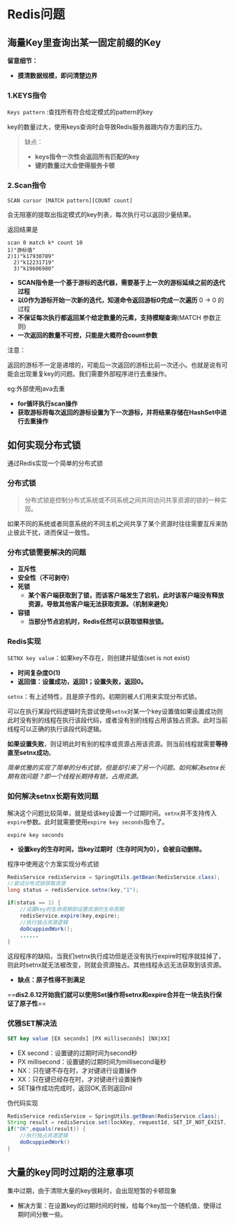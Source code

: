 # Redis问题

## 海量Key里查询出某一固定前缀的Key

**留意细节：**

- **摸清数据规模，即问清楚边界**



### 1.KEYS指令

`Keys pattern` :查找所有符合给定模式的pattern的key

key的数量过大，使用keys查询时会导致Redis服务器跟内存方面的压力。

> 缺点：
>
> - **keys指令一次性会返回所有匹配的key**
> - **键的数量过大会使得服务卡顿**



### 2.Scan指令

`SCAN cursor [MATCH pattern][COUNT count]`

会无阻塞的提取出指定模式的key列表，每次执行可以返回少量结果。

返回结果是

```mysql
scan 0 match k* count 10
1)"游标值"
2)1)"k17930789"
  2)"k12231719"
  3)"k19606980"
```



- **SCAN指令是一个基于游标的迭代器，需要基于上一次的游标延续之前的迭代过程**
- **以0作为游标开始一次新的迭代，知道命令返回游标0完成一次遍历**  0 -> 0 的过程
- **不保证每次执行都返回某个给定数量的元素，支持模糊查询**(MATCH 参数正则)
- **一次返回的数量不可控，只能是大概符合count参数**

注意：

返回的游标不一定是递增的，可能后一次返回的游标比前一次还小。也就是说有可能会出现重复key的问题。我们需要外部程序进行去重操作。

eg:外部使用java去重

- **for循环执行scan操作**
- **获取游标将每次返回的游标设置为下一次游标，并将结果存储在HashSet中进行去重操作**



## 如何实现分布式锁

通过Redis实现一个简单的分布式锁

### 分布式锁

> 分布式锁是控制分布式系统或不同系统之间共同访问共享资源的锁的一种实现。

如果不同的系统或者同意系统的不同主机之间共享了某个资源时往往需要互斥来防止彼此干扰，进而保证一致性。



### 分布式锁需要解决的问题

- **互斥性**
- **安全性（不可剥夺）**
- **死锁**
  - **某个客户端获取到了锁，而该客户端发生了宕机，此时该客户端没有释放资源，导致其他客户端无法获取资源。（机制来避免）**
- **容错**
  - **当部分节点宕机时，Redis任然可以获取锁释放锁。**



### Redis实现

`SETNX key value`：如果key不存在，则创建并赋值(set is not exist)

- **时间复杂度O(1)**
- **返回值：设置成功，返回1；设置失败，返回0。**

`setnx`：有上述特性，且是原子性的。初期则被人们用来实现分布式锁。

可以在执行某段代码逻辑时先尝试使用`setnx`对某一个key设置值如果设置成功则此时没有别的线程在执行该段代码，或者没有别的线程占用该独占资源。此时当前线程可以正确的执行该段代码逻辑。

**如果设置失败**，则证明此时有别的程序或资源占用该资源。则当前线程就需要**等待直至setnx成功**。

*简单优雅的实现了简单的分布式锁，但是却引来了另一个问题。如何解决setnx长期有效问题？即一个线程长期持有锁，占用资源。*



### 如何解决setnx长期有效问题

解决这个问题比较简单，就是给该key设置一个过期时间。`setnx`并不支持传入`expire`参数。此时就需要使用`expire key seconds`指令了。

`expire key seconds`

- **设置key的生存时间，当key过期时（生存时间为0），会被自动删除。**



程序中使用这个方案实现分布式锁

```java
RedisService redisService = SpringUtils.getBean(RedisService.class);
//尝试分布式锁获取资源
long status = redisService.setnx(key,"1");

if(status == 1) {
    //设置key的生命周期即设置资源的生命周期
    redisService.expire(key,expire);
    //执行独占资源逻辑
    doOcuppiedWork();
    ......
}
```

这段程序的缺陷，当我们setnx执行成功但是还没有执行expire时程序就挂掉了，则此时setnx就无法被改变，则就会资源独占。其他线程永远无法获取到该资源。

- **缺点：原子性得不到满足**

==**dis2.6.12开始我们就可以使用Set操作将setnx和expire合并在一块去执行保证了原子性**==



### 优雅SET解决法

```sql
SET key value [EX seconds] [PX milliseconds] [NX|XX]
```

- EX second：设置键的过期时间为second秒
- PX millisecond：设置键的过期时间为millisecond毫秒
- NX：只在键不存在时，才对键进行设置操作
- XX：只在键已经存在时，才对键进行设置操作
- SET操作成功完成时，返回OK,否则返回nil



伪代码实现

```java
RedisService redisService = SpringUtils.getBean(RedisService.class);
String result = redisService.set(lockKey, requestId, SET_IF_NOT_EXIST, SET_WITH_EXPIRE_TIME, expireTime);
if("OK",equals(result)) {
	//执行独占资源逻辑
	doOcuppiedWork()
}
```



## 大量的key同时过期的注意事项

集中过期，由于清除大量的key很耗时，会出现短暂的卡顿现象

- 解决方案：在设置key的过期时间的时候，给每个key加一个随机值，使得过期时间分散一些。
